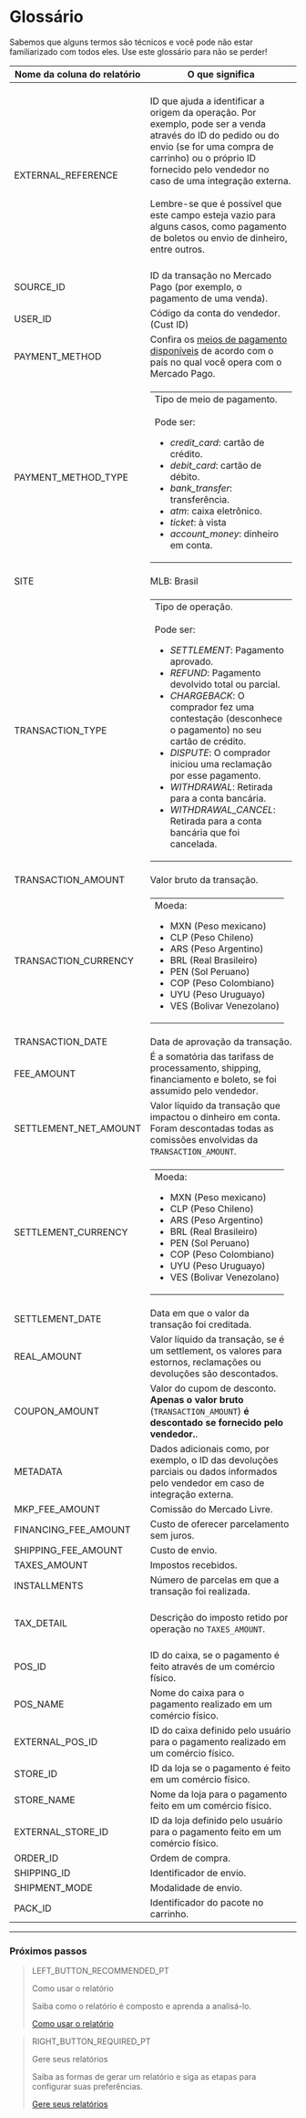
# Glossário


Sabemos que alguns termos são técnicos e você pode não estar familiarizado com todos eles. Use este glossário para não se perder!

| Nome da coluna do relatório | O que significa |
| ----------------------------------- |	--------------- |
| EXTERNAL_REFERENCE | <br/> ID que ajuda a identificar a origem da operação. Por exemplo, pode ser a venda através do ID do pedido ou do envio (se for uma compra de carrinho) ou o próprio ID fornecido pelo vendedor no caso de uma integração externa.<br/><br/> Lembre-se que é possível que este campo esteja vazio para alguns casos, como pagamento de boletos ou envio de dinheiro, entre outros. <br/> <br/> |
| SOURCE_ID | ID da transação no Mercado Pago (por exemplo, o pagamento de uma venda). |
| USER_ID | Código da conta do vendedor. (Cust ID) |
| PAYMENT_METHOD | Confira os [meios de pagamento disponíveis](https://www.mercadopago.com.br/developers/pt/guides/localization/payment-methods/#bookmark_argentina) de acordo com o país no qual você opera com o Mercado Pago. |
| PAYMENT_METHOD_TYPE | <table style="border:none;background:none;font-size:16px;height:auto" ><tr style="border:none;background:none;"><td style="border:none;background:none;"> Tipo de meio de pagamento.<br/><br/> Pode ser:<br/><ul><li>*credit_card*: cartão de crédito.</li><li>*debit_card*: cartão de débito.</li><li>*bank_transfer*: transferência.</li><li>*atm*: caixa eletrônico.</li><li>*ticket*:  à vista</li><li>*account_money*: dinheiro em conta.</li></ul></td></tr></table> |
| SITE | MLB: Brasil |
| TRANSACTION_TYPE | <table style="border:none;background:none;font-size:16px;height:auto" ><tr style="border:none;background:none;"><td style="border:none;background:none;"> Tipo de operação.<br/><br/> Pode ser:<br/><ul><li> *SETTLEMENT*: Pagamento aprovado.</li><li>*REFUND*: Pagamento devolvido total ou parcial.</li><li>*CHARGEBACK*: O comprador fez uma contestação (desconhece o pagamento) no seu cartão de crédito.</li><li>*DISPUTE*: O comprador iniciou uma reclamação por esse pagamento.</li><li>*WITHDRAWAL*: Retirada para a conta bancária.</li><li>*WITHDRAWAL_CANCEL*: Retirada para a conta bancária que foi cancelada.</li></ul></td></tr></table> |
| TRANSACTION_AMOUNT | Valor bruto da transação. |
| TRANSACTION_CURRENCY | <table style="border:none;background:none;font-size:16px;height:auto" ><tr style="border:none;background:none;"><td style="border:none;background:none;"> Moeda:<br/><ul><li> MXN (Peso mexicano)</li><li>CLP (Peso Chileno)</li><li>ARS (Peso Argentino)</li><li>BRL (Real Brasileiro)</li><li>PEN (Sol Peruano)</li><li>COP (Peso Colombiano)</li><li>UYU (Peso Uruguayo)</li><li>VES (Bolivar Venezolano)</li></ul></td></tr></table> |
| TRANSACTION_DATE | Data de aprovação da transação. |
| FEE_AMOUNT | É a somatória das tarifass de processamento, shipping, financiamento e boleto, se foi assumido pelo vendedor. |
| SETTLEMENT_NET_AMOUNT | Valor líquido da transação que impactou o dinheiro em conta. Foram descontadas todas as comissões envolvidas da `TRANSACTION_AMOUNT`. |
| SETTLEMENT_CURRENCY | <table style="border:none;background:none;font-size:16px;height:auto" ><tr style="border:none;background:none;"><td style="border:none;background:none;"> Moeda:<br/><ul><li> MXN (Peso mexicano)</li><li>CLP (Peso Chileno)</li><li>ARS (Peso Argentino)</li><li>BRL (Real Brasileiro)</li><li>PEN (Sol Peruano)</li><li>COP (Peso Colombiano)</li><li>UYU (Peso Uruguayo)</li><li>VES (Bolivar Venezolano)</li></ul></td></tr></table> |
| SETTLEMENT_DATE | Data em que o valor da transação foi creditada. |
| REAL_AMOUNT | Valor líquido da transação, se é um settlement, os valores para estornos, reclamações ou devoluções são descontados. |
| COUPON_AMOUNT | Valor do cupom de desconto. **Apenas o valor bruto** (`TRANSACTION_AMOUNT`) **é descontado se fornecido pelo vendedor.**. |
| METADATA | Dados adicionais como, por exemplo, o ID das devoluções parciais ou dados informados pelo vendedor em caso de integração externa. |
| MKP_FEE_AMOUNT | Comissão do Mercado Livre. |
| FINANCING_FEE_AMOUNT | Custo de oferecer parcelamento sem juros. |
| SHIPPING_FEE_AMOUNT | Custo de envio. |
| TAXES_AMOUNT | Impostos recebidos. |
| INSTALLMENTS | Número de parcelas em que a transação foi realizada. |
| TAX_DETAIL | <br/> Descrição do imposto retido por operação no  `TAXES_AMOUNT`. <br/><br/> |
| POS_ID | ID do caixa, se o pagamento é feito através de um comércio físico. |
| POS_NAME | Nome do caixa para o pagamento realizado em um comércio físico. |
| EXTERNAL_POS_ID |  ID do caixa definido pelo usuário para o pagamento realizado em um comércio físico. |
| STORE_ID | ID da loja se o pagamento é feito em um comércio físico. |
| STORE_NAME |  Nome da loja para o pagamento feito em um comércio físico. |
| EXTERNAL_STORE_ID |  ID da loja definido pelo usuário para o pagamento feito em um comércio físico. |
| ORDER_ID | Ordem de compra. |
| SHIPPING_ID | Identificador de envio. |
| SHIPMENT_MODE |  Modalidade de envio. |
| PACK_ID |  Identificador do pacote no carrinho. |

<hr/>

### Próximos passos

> LEFT_BUTTON_RECOMMENDED_PT
>
> Como usar o relatório
>
> Saiba como o relatório é composto e aprenda a analisá-lo.
>
> [Como usar o relatório](https://www.mercadopago.com.br/developers/pt/guides/reports/account-money/how-to-use/)

> RIGHT_BUTTON_REQUIRED_PT
>
> Gere seus relatórios
>
> Saiba as formas de gerar um relatório e siga as etapas para configurar suas preferências.
>
> [Gere seus relatórios](https://www.mercadopago.com.br/developers/pt/guides/reports/account-money/generate/)
